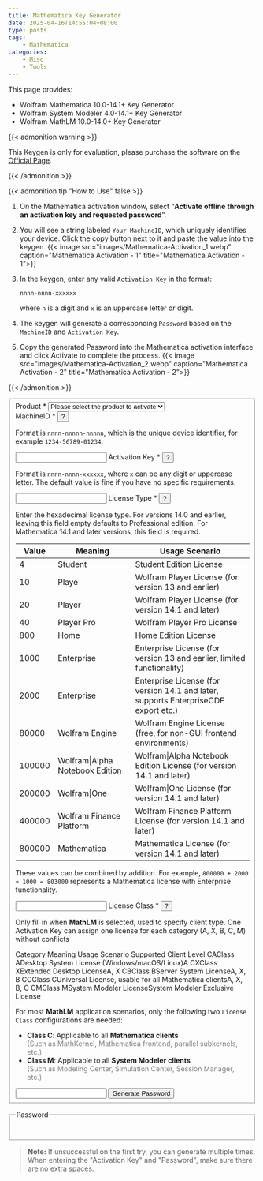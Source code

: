 ```yaml
---
title: Mathematica Key Generator
date: 2025-04-16T14:55:04+08:00
type: posts
tags:
    - Mathematica
categories:
    - Misc
    - Tools
---
```


This page provides:

- Wolfram Mathematica 10.0-14.1+ Key Generator
- Wolfram System Modeler 4.0-14.1+ Key Generator
- Wolfram MathLM 10.0-14.0+ Key Generator

<!--more-->

{{< admonition warning >}}

This Keygen is only for evaluation, please purchase the software on the [Official Page][matheatica_pricing].

[matheatica_pricing]:https://www.wolfram.com/mathematica/pricing/

{{< /admonition >}}

{{< admonition tip "How to Use" false >}}

1. On the Mathematica activation window, select “**Activate offline through an activation key and requested password**”.
2. You will see a string labeled `Your MachineID`, which uniquely identifies your device. Click the copy button next to it and paste the value into the keygen.
   {{< image src="images/Mathematica-Activation_1.webp" caption="Mathematica Activation - 1" title="Mathematica Activation - 1">}}
3. In the keygen, enter any valid `Activation Key` in the format:

   ```shell
   nnnn-nnnn-xxxxxx
   ```

   where `n` is a digit and `x` is an uppercase letter or digit.
4. The keygen will generate a corresponding `Password` based on the `MachineID` and `Activation Key`.
5. Copy the generated Password into the Mathematica activation interface and click Activate to complete the process.
   {{< image src="images/Mathematica-Activation_2.webp" caption="Mathematica Activation - 2" title="Mathematica Activation - 2">}}

{{< /admonition >}}

<link rel="stylesheet" href="/mathematica_key_gen/form-style.css">

<form id="keygen-form">
   <fieldset>
      <label for="salt">
      Product <span class="req">*</span>
      </label>
      <select id="salt" required onchange="updateFields()">
         <option value="">Please select the product to activate</option>
         <option value="mathematica:14.1+" data-type="mathematica" data-ver="14.1+">Mathematica 14.1+</option>
         <option value="mathematica:13.0-14.1" data-type="mathematica" data-ver="13.0-14.1">Mathematica 13.0-14.1</option>
         <option value="mathematica:12.0-13.0+" data-type="mathematica" data-ver="12.0-13.0+">Mathematica 12.0-13.0+</option>
         <option value="mathematica:10.2-12.0" data-type="mathematica" data-ver="10.2-12.0">Mathematica 10.2-12.0</option>
         <option value="mathematica:10.0-10.2" data-type="mathematica" data-ver="10.0-10.2">Mathematica 10.0-10.2</option>
         <option value="system-modeler:14.1+" data-type="system-modeler" data-ver="14.1+">System Modeler 14.1+</option>
         <option value="system-modeler:13.0-14.1" data-type="system-modeler" data-ver="13.0-14.1">System Modeler 13.0-14.1</option>
         <option value="system-modeler:5.0-13.0" data-type="system-modeler" data-ver="5.0-13.0">System Modeler 5.0-13.0</option>
         <option value="system-modeler:4.0-5.0" data-type="system-modeler" data-ver="4.0-5.0">System Modeler 4.0-5.0</option>
         <option value="mathlm:10.0-14.0+" data-type="mathlm" data-ver="10.0-14.0+">MathLM 10.0-14.0+</option>
      </select>
      <div id="fields" class="hidden">
         <label for="machid">
            MachineID <span class="req">*</span>
            <button class="info-btn" onclick="toggleTip(this)"><span class="info-char">?</span></button>
            <div class="tooltip-box hidden">
               <p>Format is <code>nnnn-nnnnn-nnnnn</code>, which is the unique device identifier, for example <code>1234-56789-01234</code>.</p>
            </div>
         </label>
         <input type="text" id="machid" pattern="\d{4}-\d{5}-\d{5}" required />
         <label for="actkey">
            Activation Key <span class="req">*</span>
            <button class="info-btn" onclick="toggleTip(this)"><span class="info-char">?</span></button>
            <div class="tooltip-box hidden">
               <p>Format is <code>nnnn-nnnn-xxxxxx</code>, where <code>x</code> can be any digit or uppercase letter. The default value is fine if you have no specific requirements.</p>
            </div>
         </label>
         <input type="text" id="actkey" placeholder="" pattern="\d{4}-\d{4}-[0-9A-Z]{6}" required/>
         <label for="lictype">
            License Type <span id="lictype-req" class="req hidden">*</span>
            <button class="info-btn" onclick="toggleTip(this)"><span class="info-char">?</span></button>
            <div class="tooltip-box hidden">
               <p>Enter the hexadecimal license type. For versions 14.0 and earlier, leaving this field empty defaults to Professional edition. For Mathematica 14.1 and later versions, this field is required.</p>
               <table>
               <thead>
                  <tr>
                     <th>Value</th>
                     <th>Meaning</th>
                     <th>Usage Scenario</th>
                  </tr>
               </thead>
               <tbody>
                  <tr><td>4</td><td>Student</td><td>Student Edition License</td></tr>
                  <tr><td>10</td><td>Playe</td><td>Wolfram Player License (for version 13 and earlier)</td></tr>
                  <tr><td>20</td><td>Player</td><td>Wolfram Player License (for version 14.1 and later)</td></tr>
                  <tr><td>40</td><td>Player Pro</td><td>Wolfram Player Pro License</td></tr>
                  <tr><td>800</td><td>Home</td><td>Home Edition License</td></tr>
                  <tr><td>1000</td><td>Enterprise</td><td>Enterprise License (for version 13 and earlier, limited functionality)</td></tr>
                  <tr><td>2000</td><td>Enterprise</td><td>Enterprise License (for version 14.1 and later, supports EnterpriseCDF export etc.)</td></tr>
                  <tr><td>80000</td><td>Wolfram Engine</td><td>Wolfram Engine License (free, for non-GUI frontend environments)</td></tr>
                  <tr><td>100000</td><td>Wolfram|Alpha Notebook Edition</td><td>Wolfram|Alpha Notebook Edition License (for version 14.1 and later)</td></tr>
                  <tr><td>200000</td><td>Wolfram|One</td><td>Wolfram|One License (for version 14.1 and later)</td></tr>
                  <tr><td>400000</td><td>Wolfram Finance Platform</td><td>Wolfram Finance Platform License (for version 14.1 and later)</td></tr>
                  <tr><td>800000</td><td>Mathematica</td><td>Mathematica License (for version 14.1 and later)</td></tr>
               </tbody>
               </table>
               <p>These values can be combined by addition. For example, <code>800000 + 2000 + 1000 = 803000</code> represents a Mathematica license with Enterprise functionality.</p>
            </div>
         </label>
         <input type="text" id="lictype" placeholder=""/>
         <label for="licclass" id="licclass-lbl" class="hidden">
            License Class <span class="req">*</span>
            <button class="info-btn" onclick="toggleTip(this)"><span class="info-char">?</span></button>
            <div class="tooltip-box hidden">
               <p>Only fill in when <strong>MathLM</strong> is selected, used to specify client type. One Activation Key can assign one license for each category (A, X, B, C, M) without conflicts</p>
               <thead>
               <tr>
                  <th>Category</th>
                  <th>Meaning</th>
                  <th>Usage Scenario</th>
                  <th>Supported Client Level</th>
               </tr>
            </thead>
            <tbody>
               <tr><td>CA</td><td>Class A</td><td>Desktop System License (Windows/macOS/Linux)</td><td>A</td></tr>
               <tr><td>CX</td><td>Class X</td><td>Extended Desktop License</td><td>A, X</td></tr>
               <tr><td>CB</td><td>Class B</td><td>Server System License</td><td>A, X, B</td></tr>
               <tr><td>CC</td><td>Class C</td><td>Universal License, usable for all Mathematica clients</td><td>A, X, B, C</td></tr>
               <tr><td>CM</td><td>Class M</td><td>System Modeler License</td><td>System Modeler Exclusive License</td></tr>
            </tbody>
            </table>
               <p>For most <strong>MathLM</strong> application scenarios, only the following two <code>License Class</code> configurations are needed:</p>
               <ul>
               <li>
                  <strong>Class C</strong>: Applicable to all <strong>Mathematica clients</strong><br>
                  <span style="color: gray;">(Such as MathKernel, Mathematica frontend, parallel subkernels, etc.)</span>
               </li>
               <li>
                  <strong>Class M</strong>: Applicable to all <strong>System Modeler clients</strong><br>
                  <span style="color: gray;">(Such as Modeling Center, Simulation Center, Session Manager, etc.)</span>
               </li>
               </ul>
            </div>
         </label>
         <input type="text" id="licclass" class="hidden" placeholder=""/>
         <button id="submit-btn" type="submit">Generate Password</button>
      </div>
   </fieldset>
</form>
<fieldset id="output-fieldset" class="hidden">
  <legend>Password</legend>
  <pre><code id="output-passwd"></code></pre>
</fieldset>
</form>

<script src="/mathematica_key_gen/wolfram-keygen.js"></script>

> **Note:** If unsuccessful on the first try, you can generate multiple times. When entering the "Activation Key" and "Password", make sure there are no extra spaces.